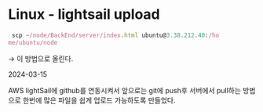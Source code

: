 # Linux - lightsail upload

```jsx
 scp ~/node/BackEnd/server/index.html ubuntu@3.38.212.40:/ho
me/ubuntu/node
```

→ 이 방법으로 올린다.

2024-03-15

AWS lightSail에 github를 연동시켜서 앞으로는 git에 push후 서버에서 pull하는 방법으로 한번에 많은 파일을 쉽게 업로드 가능하도록 만들었다.